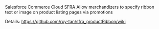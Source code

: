 Salesforce Commerce Cloud SFRA 
Allow merchandizers to specify ribbon text or image on product listing pages via promotions

Details: https://github.com/roy-tan/sfra_productRibbon/wiki
